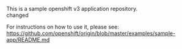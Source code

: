 This is a sample openshift v3 application repository.  
changed

For instructions on how to use it, please see: https://github.com/openshift/origin/blob/master/examples/sample-app/README.md

